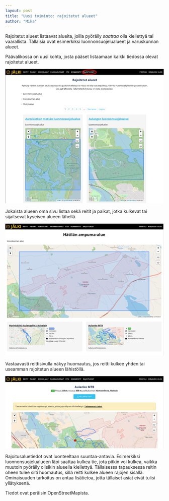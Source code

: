 ```yaml
---
layout: post
title: "Uusi toiminto: rajoitetut alueet"
author: "Mika"
---
```


Rajoitetut alueet listaavat alueita, joilla pyöräily *saattaa* olla kiellettyä tai vaarallista. Tällaisia ovat esimerkiksi luonnonsuojelualueet ja varuskunnan alueet.

Päävalikossa on uusi kohta, josta pääset listaamaan kaikki tiedossa olevat rajoitetut alueet.

![Kaikki rajoitetut alueet listaava näkymä](/assets/images/rajoitetut3.png "Kaikki rajoitetut alueet listaava näkymä")

Jokaista alueen oma sivu listaa sekä reitit ja paikat, jotka kulkevat tai sijaitsevat kyseisen alueen lähellä.

![Rajoitusalueen tietosivu](/assets/images/rajoitetut1.png "Rajoitusalueen tietosivu")

Vastaavasti reittisivulla näkyy huomautus, jos reitti kulkee yhden tai useamman rajoitetun alueen lähistöllä.

![Huomaustus rajoitusalueista reittisivulla](/assets/images/rajoitetut2.png "Huomaustus rajoitusalueista reittisivulla")

Rajoitusaluetiedot ovat luonteeltaan suuntaa-antavia. Esimerkiksi luonnonsuojelualueen läpi saattaa kulkea tie, jota pitkin voi kulkea, vaikka muutoin pyöräily olisikin alueella kiellettyä. Tällaisessa tapauksessa reitin oheen tulee silti huomautus, sillä reitti kulkee alueen rajojen sisällä. Ominaisuuden tarkoitus on antaa lisätietoa, jotta tällaiset asiat eivät tulisi yllätyksenä.

Tiedot ovat peräisin OpenStreetMapista.

